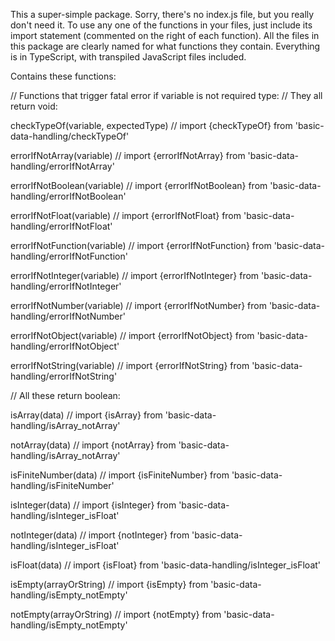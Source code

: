 This a super-simple package. Sorry, there's no index.js file, but you really don't need it.
To use any one of the functions in your files, just include its import statement (commented on the
right of each function).
All the files in this package are clearly named for what functions they contain.
Everything is in TypeScript, with transpiled JavaScript files included.

Contains these functions:


// Functions that trigger fatal error if variable is not required type:
// They all return void:

checkTypeOf(variable, expectedType) // import {checkTypeOf} from 'basic-data-handling/checkTypeOf'

errorIfNotArray(variable) // import {errorIfNotArray} from 'basic-data-handling/errorIfNotArray'

errorIfNotBoolean(variable) // import {errorIfNotBoolean} from 'basic-data-handling/errorIfNotBoolean'

errorIfNotFloat(variable) // import {errorIfNotFloat} from 'basic-data-handling/errorIfNotFloat'

errorIfNotFunction(variable) // import {errorIfNotFunction} from 'basic-data-handling/errorIfNotFunction'

errorIfNotInteger(variable) // import {errorIfNotInteger} from 'basic-data-handling/errorIfNotInteger'

errorIfNotNumber(variable) // import {errorIfNotNumber} from 'basic-data-handling/errorIfNotNumber'

errorIfNotObject(variable) // import {errorIfNotObject} from 'basic-data-handling/errorIfNotObject'

errorIfNotString(variable) // import {errorIfNotString} from 'basic-data-handling/errorIfNotString'



// All these return boolean:

isArray(data)  // import {isArray} from 'basic-data-handling/isArray_notArray'

notArray(data)  //  import {notArray} from 'basic-data-handling/isArray_notArray'

isFiniteNumber(data) // import {isFiniteNumber} from 'basic-data-handling/isFiniteNumber'

isInteger(data)  // import {isInteger} from 'basic-data-handling/isInteger_isFloat'

notInteger(data)  //  import {notInteger} from 'basic-data-handling/isInteger_isFloat'

isFloat(data)  // import {isFloat} from 'basic-data-handling/isInteger_isFloat'

isEmpty(arrayOrString)  // import {isEmpty} from 'basic-data-handling/isEmpty_notEmpty'

notEmpty(arrayOrString)  // import {notEmpty} from 'basic-data-handling/isEmpty_notEmpty'
